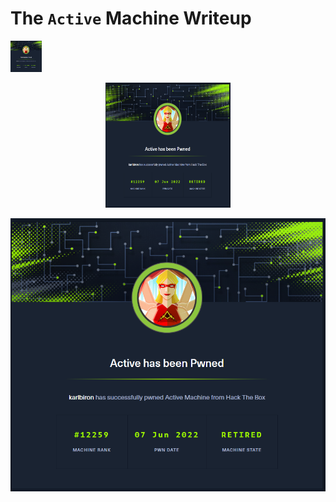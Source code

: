 # The `Active` Machine Writeup


[<img src="assets/active_pwned.png" width="50" height="50"/>](assets/active_pwned.png)

<p align="center">
  <img src="/assets/active_pwned.png" alt="active_pwned" width="200" height="200">
</p>

![active_pwned](/assets/active_pwned.png)
